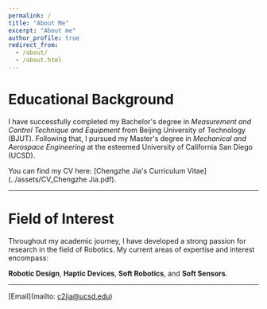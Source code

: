 ```yaml
---
permalink: /
title: "About Me"
excerpt: "About me"
author_profile: true
redirect_from: 
  - /about/
  - /about.html
---
```


# Educational Background

I have successfully completed my Bachelor's degree in *Measurement and Control Technique and Equipment* from Beijing University of Technology (BJUT). Following that, I pursued my Master's degree in *Mechanical and Aerospace Engineering* at the esteemed University of California San Diego (UCSD).

You can find my CV here: [Chengzhe Jia's Curriculum Vitae](../assets/CV_Chengzhe Jia.pdf).

***

# Field of Interest

Throughout my academic journey, I have developed a strong passion for research in the field of Robotics. My current areas of expertise and interest encompass:

**Robotic Design**, **Haptic Devices**, **Soft Robotics**, and **Soft Sensors**. 

***

[Email](mailto: c2jia@ucsd.edu)
